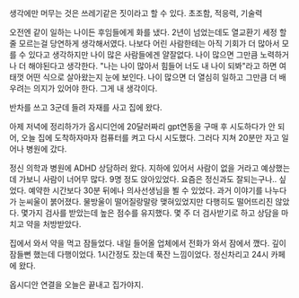 생각에만 머무는 것은 쓰레기같은 짓이라고 할 수 있다.
초조함, 적응력, 기술력

오전엔 같이 일하는 나이든 후임들에게 화를 냈다.
2년이 넘었는데도 열교환기 세정 할 줄 모르는걸 당연하게 생각해서였다. 나보다 어린 사람한테는 아직 기회가 더 많아서 모를 수 있다고 생각하지만 나이 많은 사람들에겐 얄잘없다. 나이 많으면 그만큼 노력하거나 더 해야된다고 생각한다. "나는 나이 많아서 힘들어 너도 내 나이 되봐"라고 하면 여태껏 어떤 식으로 살아왔는지 눈에 보인다. 나이 많으면 더 열심히 일하고 그만큼 더 배우려는 의지가 있어야 한다. 그게 내 생각이다.


반차를 쓰고 3군데 들려 자재를 사고 집에 왔다.

아제 저녁에 정리하가가 옵시디언에 20달러짜리 gpt연동을 구매 후 시도하다가 안 되어, 오늘 집에 도착하자마자 컴퓨터를 켜고 다시 시도했다. 그러다 지쳐 20분만 자고 일어나 병원에 갔다.

정신 의학과 병원에 ADHD 상담하러 왔다. 
지하에 있어서 사람이 없을 거라고 예상했는데 가보니 사람이 너어무 많다. 9명 정도 앉아있었다.
요즘은 정신과도 잘되는구나.. 싶었다.
예약한 시간보다 30분 뒤에나 의사선생님을 뵐 수 있었다.
과거 이야기를 나누다가 눈씨울이 붉어졌다.
물방울이 떨어질랑말랑 맺혀있었지만 다행히도 떨어뜨리진 않았다. 몇가지 검사를 받았는데 높은 점수를 유지했다.
몇 주 더 검사받기로 하고 상담을 마치고 약을 처방받았다.

집에서 와서 약을 먹고 잠들었다.
내일 들어올 업체에서 전화가 와서 잠에서 깼다.
깊이 잠들뻔 했는데 다행이었다.
1시간정도 잤는데 푹잔 느낌이었다.
정신차리고 24시 카페에 왔다.

옵시디안 연결을 오늘은 끝내고 집가야지.

